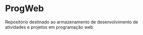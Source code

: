 # ProgWeb
Repositório destinado ao armazenamento de desenvolvimento de atividades e projetos em programação web
